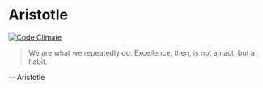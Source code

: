 # Aristotle

[![Code Climate](https://codeclimate.com/github/nycdavid/aristotle/badges/gpa.svg)](https://codeclimate.com/github/nycdavid/aristotle)  

> We are what we repeatedly do. Excellence, then, is not an act, but a habit.

-- Aristotle
